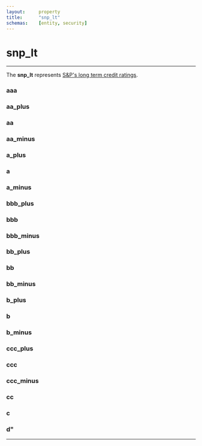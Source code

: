 ```yaml
---
layout:     property
title:      "snp_lt"
schemas:    [entity, security]
---
```


# snp_lt

---

The **snp_lt** represents [S&P's long term credit ratings](https://uk.practicallaw.thomsonreuters.com/5-382-3832?transitionType=Default&contextData=(sc.Default)&firstPage=true).


### aaa

### aa_plus

### aa

### aa_minus

### a_plus

### a

### a_minus

### bbb_plus

### bbb

### bbb_minus

### bb_plus

### bb

### bb_minus

### b_plus

### b

### b_minus

### ccc_plus

### ccc

### ccc_minus

### cc

### c

### d"


---
